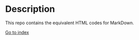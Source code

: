 # Description
This repo contains the equivalent HTML codes for MarkDown.

[Go to index](https://frances-joffany-navarro.github.io/markdown-warmup-html/)
